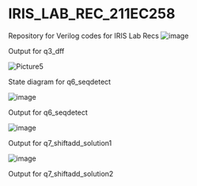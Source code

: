 # IRIS_LAB_REC_211EC258
Repository for Verilog codes for IRIS Lab Recs
![image](https://github.com/VigneshKarthikV/IRIS_LABS_REC_211EC258/assets/117422748/52b15dc7-a185-49d9-83b5-5a6998a9925e)

Output for q3_dff

![Picture5](https://github.com/VigneshKarthikV/IRIS_LABS_REC_211EC258/assets/117422748/968160c9-1f65-4d4e-a9d0-84102c3cea59)

State diagram for q6_seqdetect

![image](https://github.com/VigneshKarthikV/IRIS_LABS_REC_211EC258/assets/117422748/f36aaa96-997f-4389-a12f-e8a21a1acc0a)

Output for q6_seqdetect

![image](https://github.com/VigneshKarthikV/IRIS_LABS_REC_211EC258/assets/117422748/f9c8428b-7827-4cec-a348-3a011250cc36)

Output for q7_shiftadd_solution1

![image](https://github.com/VigneshKarthikV/IRIS_LABS_REC_211EC258/assets/117422748/2464cd79-4dd1-490e-96da-7b14cdc09f23)

Output for q7_shiftadd_solution2
